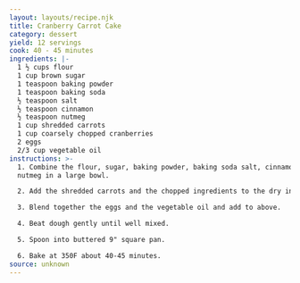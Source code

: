 ```yaml
---
layout: layouts/recipe.njk
title: Cranberry Carrot Cake
category: dessert
yield: 12 servings
cook: 40 - 45 minutes
ingredients: |-
  1 ½ cups flour	
  1 cup brown sugar	
  1 teaspoon baking powder
  1 teaspoon baking soda
  ½ teaspoon salt
  ½ teaspoon cinnamon
  ½ teaspoon nutmeg
  1 cup shredded carrots
  1 cup coarsely chopped cranberries
  2 eggs	
  2/3 cup vegetable oil
instructions: >-
  1. Combine the flour, sugar, baking powder, baking soda salt, cinnamon and
  nutmeg in a large bowl.

  2. Add the shredded carrots and the chopped ingredients to the dry ingredients.

  3. Blend together the eggs and the vegetable oil and add to above.

  4. Beat dough gently until well mixed. 

  5. Spoon into buttered 9" square pan. 

  6. Bake at 350F about 40-45 minutes.
source: unknown
---
```

